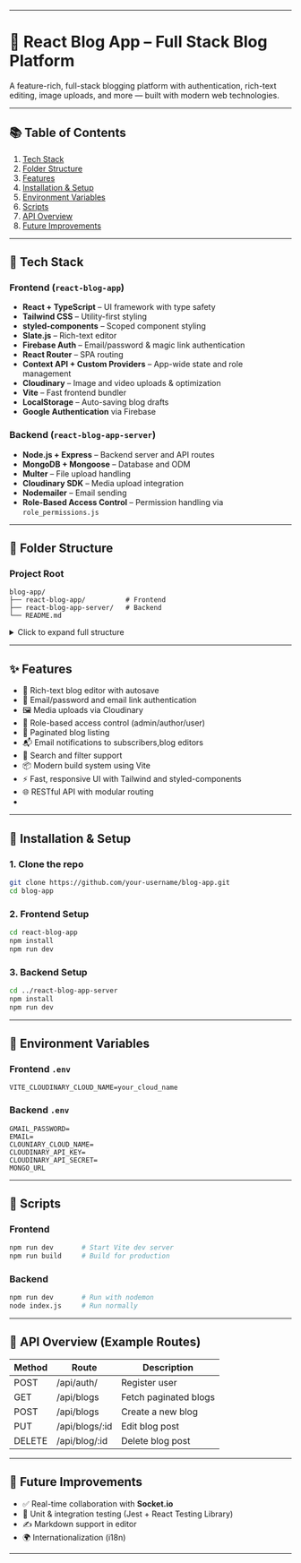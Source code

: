 
---

# 📝 React Blog App – Full Stack Blog Platform

A feature-rich, full-stack blogging platform with authentication, rich-text editing, image uploads, and more — built with modern web technologies.

---

## 📚 Table of Contents

1. [Tech Stack](#-tech-stack)
2. [Folder Structure](#-folder-structure)
3. [Features](#-features)
4. [Installation & Setup](#-installation--setup)
5. [Environment Variables](#-environment-variables)
6. [Scripts](#-scripts)
7. [API Overview](#-api-overview)
8. [Future Improvements](#-future-improvements)

---

## 🔧 Tech Stack

### Frontend (`react-blog-app`)

* **React + TypeScript** – UI framework with type safety
* **Tailwind CSS** – Utility-first styling
* **styled-components** – Scoped component styling
* **Slate.js** – Rich-text editor
* **Firebase Auth** – Email/password & magic link authentication
* **React Router** – SPA routing
* **Context API + Custom Providers** – App-wide state and role management
* **Cloudinary** – Image and video uploads & optimization
* **Vite** – Fast frontend bundler
* **LocalStorage** – Auto-saving blog drafts
* **Google Authentication** via Firebase


### Backend (`react-blog-app-server`)

* **Node.js + Express** – Backend server and API routes
* **MongoDB + Mongoose** – Database and ODM
* **Multer** – File upload handling
* **Cloudinary SDK** – Media upload integration
* **Nodemailer** – Email sending
* **Role-Based Access Control** – Permission handling via `role_permissions.js`

---

## 📁 Folder Structure

### Project Root

```
blog-app/
├── react-blog-app/          # Frontend
├── react-blog-app-server/   # Backend
└── README.md
```

<details>
<summary>Click to expand full structure</summary>

### Frontend (`react-blog-app`)

```
├── public/
├── src/
│   ├── assets/
│   ├── components/
│   ├── css/
│   ├── helper/
│   ├── pages/
│   ├── Provider/
│   ├── static/
│   ├── styled-element/
│   ├── types/
│   ├── App.tsx
│   ├── main.tsx
│   └── ...
├── .env
├── vite.config.ts
├── firebase.config.ts
└── tsconfig.json
```

### Backend (`react-blog-app-server`)

```
├── api/
├── controller/
├── helper/
├── model/
├── router/
├── Schema/
├── conn.js
├── db.js
├── index.js
├── role_permissions.js
├── .env
└── package.json
```

</details>

---

## ✨ Features

* 📝 Rich-text blog editor with autosave
* 🔐 Email/password and email link authentication
* 🖼️ Media uploads via Cloudinary
* 👥 Role-based access control (admin/author/user)
* 📄 Paginated blog listing
* 📬 Email notifications to subscribers,blog editors
* 🔎 Search and filter support
* 📦 Modern build system using Vite
* ⚡ Fast, responsive UI with Tailwind and styled-components
* 🌐 RESTful API with modular routing
* 

---

## 🚀 Installation & Setup

### 1. Clone the repo

```bash
git clone https://github.com/your-username/blog-app.git
cd blog-app
```

### 2. Frontend Setup

```bash
cd react-blog-app
npm install
npm run dev
```

### 3. Backend Setup

```bash
cd ../react-blog-app-server
npm install
npm run dev
```

---

## 🔐 Environment Variables

### Frontend `.env`

```
VITE_CLOUDINARY_CLOUD_NAME=your_cloud_name
```

### Backend `.env`

```
GMAIL_PASSWORD=
EMAIL=
CLOUNIARY_CLOUD_NAME=
CLOUDINARY_API_KEY=
CLOUDINARY_API_SECRET=
MONGO_URL
```

---

## 📜 Scripts

### Frontend

```bash
npm run dev       # Start Vite dev server
npm run build     # Build for production
```

### Backend

```bash
npm run dev       # Run with nodemon
node index.js     # Run normally
```

---

## 📡 API Overview (Example Routes)

| Method | Route              | Description                |
| ------ | ------------------ | -------------------------- |
| POST   | /api/auth/         | Register user              |
| GET    | /api/blogs         | Fetch paginated blogs      |
| POST   | /api/blogs         | Create a new blog          |
| PUT    | /api/blogs/\:id    | Edit blog post             |
| DELETE | /api/blog/\:id     | Delete blog post           |


---

## 🔮 Future Improvements

* ✅ Real-time collaboration with **Socket.io**
* 🧪 Unit & integration testing (Jest + React Testing Library)
* ✍️ Markdown support in editor
* 🌍 Internationalization (i18n)

---


